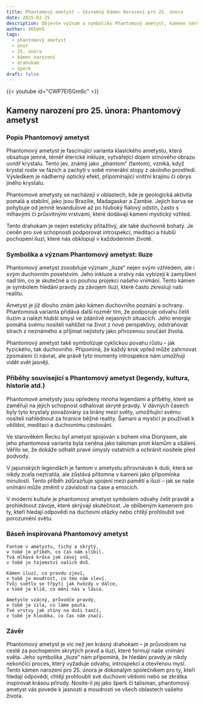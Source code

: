 ```yaml
---
title: Phantomový ametyst – Významný Kámen Narození pro 25. února
date: 2025-02-25
description: Objevte význam a symboliku Phantomový ametyst, kamene narození pro 25. února, který symbolizuje Iluze. Přečtěte si legendy a inspirující příběhy.
author: 365dnů
tags:
  - phantomový ametyst
  - únor
  - 25. února
  - kámen narození
  - drahokam
  - šperk
draft: false
---
```


{{< youtube id="CWP7EISGm6c" >}}

## Kameny narození pro 25. února: Phantomový ametyst

### Popis Phantomový ametyst

Phantomový ametyst je fascinující varianta klasického ametystu, která obsahuje jemné, téměř éterické inkluze, vytvářející dojem stínového obrazu uvnitř krystalu. Tento jev, známý jako „phantom“ (fantom), vzniká, když krystal roste ve fázích a zachytí v sobě minerální stopy z okolního prostředí. Výsledkem je nádherný optický efekt, připomínající vnitřní krajinu či obrys jiného krystalu.

Phantomové ametysty se nacházejí v oblastech, kde je geologická aktivita pomalá a stabilní, jako jsou Brazílie, Madagaskar a Zambie. Jejich barva se pohybuje od jemně levandulové až po hluboký fialový odstín, často s mlhavými či průsvitnými vrstvami, které dodávají kameni mystický vzhled.

Tento drahokam je nejen esteticky přitažlivý, ale také duchovně bohatý. Je ceněn pro své schopnosti podporovat introspekci, meditaci a hlubší pochopení iluzí, které nás obklopují v každodenním životě.

### Symbolika a význam Phantomový ametyst: Iluze

Phantomový ametyst zosobňuje význam „iluze“ nejen svým vzhledem, ale i svým duchovním poselstvím. Jeho inkluze a vrstvy nás vybízejí k zamyšlení nad tím, co je skutečné a co pouhou projekcí našeho vnímání. Tento kámen je symbolem hledání pravdy za závojem iluzí, které často zkreslují naši realitu.

Ametyst je již dlouho znám jako kámen duchovního poznání a ochrany. Phantomová varianta přidává další rozměr tím, že podporuje odvahu čelit iluzím a nalézt hlubší smysl ve zdánlivě nejasných situacích. Jeho energie pomáhá svému nositeli nahlížet na život z nové perspektivy, odstraňovat strach z neznámého a přijímat nejistoty jako přirozenou součást života.

Phantomový ametyst také symbolizuje cyklickou povahu růstu – jak fyzického, tak duchovního. Připomíná, že každý krok vpřed může zahrnovat zpomalení či návrat, ale právě tyto momenty introspekce nám umožňují vidět svět jasněji.

### Příběhy související s Phantomový ametyst (legendy, kultura, historie atd.)

Phantomové ametysty jsou opředeny mnoha legendami a příběhy, které se zaměřují na jejich schopnost odhalovat skryté pravdy. V dávných časech byly tyto krystaly považovány za brány mezi světy, umožňující svému nositeli nahlédnout za hranice běžné reality. Šamani a mystici je používali k věštění, meditaci a duchovnímu cestování.

Ve starověkém Řecku byl ametyst spojován s bohem vína Dionýsem, ale jeho phantomová varianta byla ceněna jako talisman proti klamům a ošálení. Věřilo se, že dokáže odhalit pravé úmysly ostatních a ochránit nositele před podvody.

V japonských legendách je fantom v ametystu přirovnáván k duši, která se nikdy zcela neztratila, ale zůstává přítomna v kameni jako připomínka minulosti. Tento příběh zdůrazňuje spojení mezi pamětí a iluzí – jak se naše vnímání může změnit v závislosti na čase a emocích.

V moderní kultuře je phantomový ametyst symbolem odvahy čelit pravdě a prohlédnout závoje, které skrývají skutečnost. Je oblíbeným kamenem pro ty, kteří hledají odpovědi na duchovní otázky nebo chtějí prohloubit své porozumění světu.

### Báseň inspirovaná Phantomový ametyst

```
Fantom v ametystu, tichý a skrytý,  
v tobě je příběh, co čas nám slíbil.  
Tvá mlhavá krása jak závoj snů,  
v tobě je tajemství našich dnů.  

Kámen iluzí, co pravdu zjeví,  
v tobě je moudrost, co tmu nám sleví.  
Tvůj světlo se třpytí jak hvězdy v dálce,  
v tobě je klid, co mění nás v lásce.  

Ametyste vzácný, průvodče pravdy,  
v tobě je síla, co láme pouta.  
Tvé vrstvy jak stíny na duši tančí,  
v tobě je hloubka, co čas nám značí.  
```

### Závěr

Phantomový ametyst je víc než jen krásný drahokam – je průvodcem na cestě za pochopením skrytých pravd a iluzí, které formují naše vnímání světa. Jeho symbolika „iluze“ nám připomíná, že hledání pravdy je nikdy nekončící proces, který vyžaduje odvahu, introspekci a otevřenou mysl. Tento kámen narození pro 25. února je dokonalým společníkem pro ty, kteří hledají odpovědi, chtějí prohloubit své duchovní vědomí nebo se zkrátka inspirovat krásou přírody. Nosíte-li jej jako šperk či talisman, phantomový ametyst vás povede k jasnosti a moudrosti ve všech oblastech vašeho života.